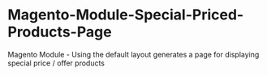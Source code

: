 Magento-Module-Special-Priced-Products-Page
===========================================

Magento Module - Using the default layout generates a page for displaying special price / offer products
